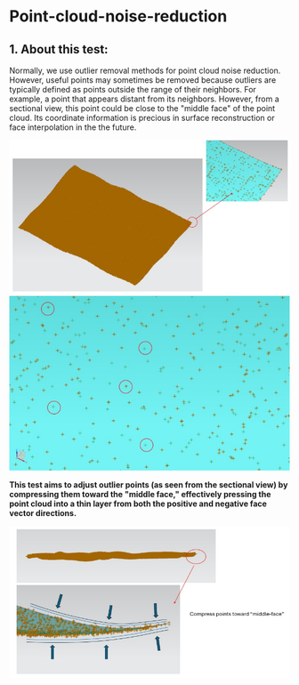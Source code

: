 # Point-cloud-noise-reduction
## 1. About this test: 
Normally, we use outlier removal methods for point cloud noise reduction. However, useful points may sometimes be removed because outliers are typically defined as points outside the range of their neighbors. For example, a point that appears distant from its neighbors. However, from a sectional view, this point could be close to the "middle face" of the point cloud. Its coordinate information is precious in surface reconstruction or face interpolation in the the future.

<p align="center">
<img src=https://github.com/Plus-1000/Point-cloud-noise-reduction/blob/main/pic/outlier1.jpg width="600" >
<img src=https://github.com/Plus-1000/Point-cloud-noise-reduction/blob/main/pic/outlier2.jpg width="600" >
<b>


This test aims to adjust outlier points (as seen from the sectional view) by compressing them toward the "middle face," effectively pressing the point cloud into a thin layer from both the positive and negative face vector directions.

<p align="center">

<img src=https://github.com/Plus-1000/Point-cloud-noise-reduction/blob/main/pic/outlier3.jpg width="600" >
<b>

